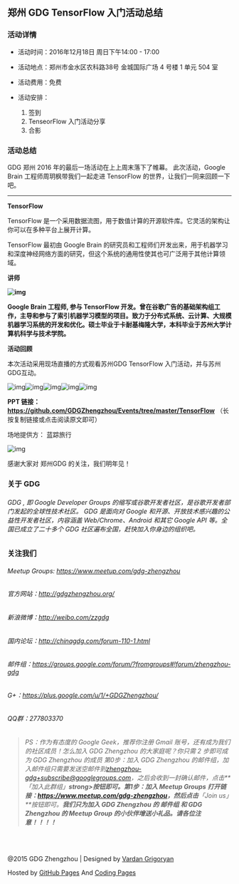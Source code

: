 ## 郑州 GDG TensorFlow 入门活动总结

### **活动详情**

- 活动时间：2016年12月18日 周日下午14:00 - 17:00

- 活动地点：郑州市金水区农科路38号 金城国际广场 4 号楼 1 单元 504 室

- 活动费用：免费

- 活动安排：

  1. 签到
  2. TenseorFlow 入门活动分享
  3. 合影

### 活动总结

GDG 郑州 2016 年的最后一场活动在上上周末落下了帷幕。 此次活动，Google Brain 工程师周玥枫带我们一起走进 TensorFlow 的世界，让我们一同来回顾一下吧。

---

**TensorFlow**

TensorFlow 是一个采用数据流图，用于数值计算的开源软件库。它灵活的架构让你可以在多种平台上展开计算。

TensorFlow 最初由 Google Brain 的研究员和工程师们开发出来，用于机器学习和深度神经网络方面的研究，但这个系统的通用性使其也可广泛用于其他计算领域。

**讲师**

**![img](https://uc0.chinagdg.com/attachment/forum/201612/31/214121n5rno8n66f158onz.png)**

**Google Brain 工程师, 参与 TensorFlow 开发。曾在谷歌广告的基础架构组工作，主导和参与了索引机器学习模型的项目。致力于分布式系统、云计算、大规模机器学习系统的开发和优化。硕士毕业于卡耐基梅隆大学，本科毕业于苏州大学计算机科学与技术学院。**

**活动回顾**

本次活动采用现场直播的方式观看苏州GDG TensorFlow 入门活动，并与苏州GDG互动。

![img](https://uc0.chinagdg.com/attachment/forum/201612/31/214101odeqqetkiiz7c7zi.jpg)![img](https://uc0.chinagdg.com/attachment/forum/201612/31/214103h5dcxlkrxnkrk0do.jpg)![img](https://uc0.chinagdg.com/attachment/forum/201612/31/214104ctgi04154zx8btb7.jpg)![img](https://uc0.chinagdg.com/attachment/forum/201612/31/214104gv9scnhbt9rnntck.jpg)![img](https://uc0.chinagdg.com/attachment/forum/201612/31/214104rv7vs0vns2zad0s7.jpg)

**PPT 链接：https://github.com/GDGZhengzhou/Events/tree/master/TensorFlow**   （长按复制链接或点击阅读原文即可）

场地提供方： 蓝踪旅行

![img](https://uc0.chinagdg.com/attachment/forum/201612/31/214135y7lp7hmlmjujtlm8.jpg)

感谢大家对 郑州GDG 的关注，我们明年见！

### 关于 GDG

###### GDG , 即 Google Developer Groups 的缩写或谷歌开发者社区，是谷歌开发者部门发起的全球性技术社区。 GDG 是面向对 Google 和开源、开放技术感兴趣的公益性开发者社区，内容涵盖 Web/Chrome、Android 和其它 Google API 等。全国已成立了二十多个 GDG 社区遍布全国，赶快加入你身边的组织吧。

### 关注我们

###### Meetup Groups: <https://www.meetup.com/gdg-zhengzhou>

###### 官方网站：<http://gdgzhengzhou.org/>

###### 新浪微博：<http://weibo.com/zzgdg>

###### 国内论坛：<http://chinagdg.com/forum-110-1.html>

###### 邮件组：<https://groups.google.com/forum/?fromgroups#!forum/zhengzhou-gdg>

###### G+：<https://plus.google.com/u/1/+GDGZhengzhou/>

###### QQ群：277803370

> ###### PS：作为有态度的 Google Geek，推荐你注册 Gmail 账号，还有成为我们的社区成员！怎么加入 GDG Zhengzhou 的大家庭呢？你只需 2 步即可成为 GDG Zhengzhou 的成员 第0步：加入 GDG Zhengzhou 的邮件组，加入邮件组只需要发送空邮件到[zhengzhou-gdg+subscribe@googlegroups.com](mailto:zhengzhou-gdg+subscribe@googlegroups.com)，之后会收到一封确认邮件，点击**「加入此群组」**strong>按钮即可。第1步：加入 Meetup Groups 打开链接：<https://www.meetup.com/gdg-zhengzhou>，然后点击**「Join us」**按钮即可。**我们只为加入 GDG Zhengzhou 的 邮件组 和 GDG Zhengzhou 的 Meetup Group 的小伙伴增送小礼品。请各位注意！！！！**

​     

@2015 GDG Zhengzhou | Designed by [Vardan Grigoryan](http://vg.am/)

Hosted by [GitHub Pages](https://pages.github.com/) And [Coding Pages](https://pages.coding.net/)
